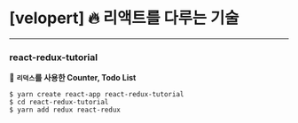 # [velopert] 🔥 리액트를 다루는 기술
---

### react-redux-tutorial

📙 __`리덕스`를 사용한 Counter, Todo List__
 
```
$ yarn create react-app react-redux-tutorial
$ cd react-redux-tutorial
$ yarn add redux react-redux
```
